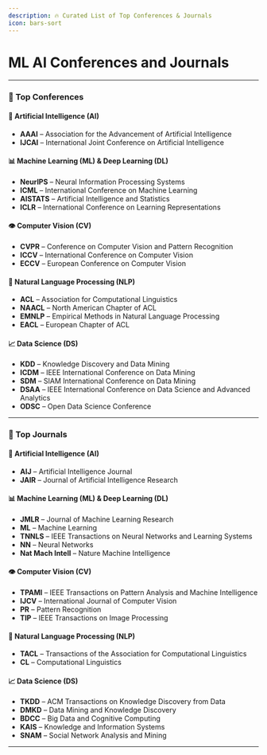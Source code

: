 ```yaml
---
description: 🔥 Curated List of Top Conferences & Journals
icon: bars-sort
---
```


# ML AI Conferences and Journals

***

### 📘 Top Conferences

#### 🧠 Artificial Intelligence (AI)

* **AAAI** – Association for the Advancement of Artificial Intelligence
* **IJCAI** – International Joint Conference on Artificial Intelligence

#### 📊 Machine Learning (ML) & Deep Learning (DL)

* **NeurIPS** – Neural Information Processing Systems
* **ICML** – International Conference on Machine Learning
* **AISTATS** – Artificial Intelligence and Statistics
* **ICLR** – International Conference on Learning Representations

#### 👁️ Computer Vision (CV)

* **CVPR** – Conference on Computer Vision and Pattern Recognition
* **ICCV** – International Conference on Computer Vision
* **ECCV** – European Conference on Computer Vision

#### 💬 Natural Language Processing (NLP)

* **ACL** – Association for Computational Linguistics
* **NAACL** – North American Chapter of ACL
* **EMNLP** – Empirical Methods in Natural Language Processing
* **EACL** – European Chapter of ACL

#### 📈 Data Science (DS)

* **KDD** – Knowledge Discovery and Data Mining
* **ICDM** – IEEE International Conference on Data Mining
* **SDM** – SIAM International Conference on Data Mining
* **DSAA** – IEEE International Conference on Data Science and Advanced Analytics
* **ODSC** – Open Data Science Conference

***

### 📗 Top Journals

#### 🧠 Artificial Intelligence (AI)

* **AIJ** – Artificial Intelligence Journal
* **JAIR** – Journal of Artificial Intelligence Research

#### 📊 Machine Learning (ML) & Deep Learning (DL)

* **JMLR** – Journal of Machine Learning Research
* **ML** – Machine Learning
* **TNNLS** – IEEE Transactions on Neural Networks and Learning Systems
* **NN** – Neural Networks
* **Nat Mach Intell** – Nature Machine Intelligence

#### 👁️ Computer Vision (CV)

* **TPAMI** – IEEE Transactions on Pattern Analysis and Machine Intelligence
* **IJCV** – International Journal of Computer Vision
* **PR** – Pattern Recognition
* **TIP** – IEEE Transactions on Image Processing

#### 💬 Natural Language Processing (NLP)

* **TACL** – Transactions of the Association for Computational Linguistics
* **CL** – Computational Linguistics

#### 📈 Data Science (DS)

* **TKDD** – ACM Transactions on Knowledge Discovery from Data
* **DMKD** – Data Mining and Knowledge Discovery
* **BDCC** – Big Data and Cognitive Computing
* **KAIS** – Knowledge and Information Systems
* **SNAM** – Social Network Analysis and Mining

***
